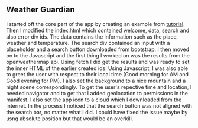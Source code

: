 ## Weather Guardian

I started off the core part of the app by creating an example from [tutorial](https://developer.chrome.com/docs/extensions/get-started/tutorial/hello-world). Then I modified the index.html which contained welcome, data, search and also error div ids. The data contains the information such as the place, weather and temperature. The search div contained an input with a placeholder and a search button downloaded from bootstrap. I then moved on to the Javascript and the first thing I worked on was the results from the openweathermap api. Using fetch I did get the results and was ready to set the inner HTML of the earlier created ids. Using Javascript, I was also able to greet the user with respect to their local time (Good morning for AM and Good evening for PM). I also set the background to a nice mountain and a night scene correspondingly. To get the user's repective time and location, I needed navigator and to get that I added geolocation to permissions in the manifest. I also set the app icon to a cloud which I downloaded from the internet. In the process I noticed that the search button was not aligned with the search bar, no matter what I did. I could have fixed the issue maybe by usng absolute position but that would be an overkill.